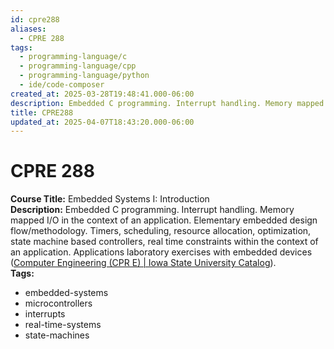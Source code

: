 ```yaml
---
id: cpre288
aliases:
  - CPRE 288
tags:
  - programming-language/c
  - programming-language/cpp
  - programming-language/python
  - ide/code-composer
created_at: 2025-03-28T19:48:41.000-06:00
description: Embedded C programming. Interrupt handling. Memory mapped I/O in the context of an application. Elementary embedded design flow/methodology. Timers, scheduling, resource allocation, optimization, state machine based controllers, real time constraints within the context of an application. Applications laboratory exercises with embedded devices class taken at Iowa State University.
title: CPRE288
updated_at: 2025-04-07T18:43:20.000-06:00
---
```


# CPRE 288

**Course Title:** Embedded Systems I: Introduction  
**Description:** Embedded C programming. Interrupt handling. Memory mapped I/O in the context of an application. Elementary embedded design flow/methodology. Timers, scheduling, resource allocation, optimization, state machine based controllers, real time constraints within the context of an application. Applications laboratory exercises with embedded devices ([Computer Engineering (CPR E) | Iowa State University Catalog](https://catalog.iastate.edu/previouscatalogs/2022-2023/azcourses/cpr_e/#:~:text=Embedded%20C%20programming,laboratory%20exercises%20with%20embedded%20devices)).  
**Tags:**

- embedded-systems
- microcontrollers
- interrupts
- real-time-systems
- state-machines
